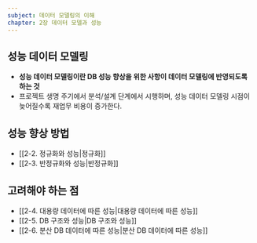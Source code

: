 ```yaml
---
subject: 데이터 모델링의 이해
chapter: 2장 데이터 모델과 성능
---
```


## 성능 데이터 모델링
- **성능 데이터 모델링이란 DB 성능 향상을 위한 사항이 데이터 모델링에 반영되도록 하는 것**
- 프로젝트 생명 주기에서 분석/설계 단계에서 시행하며, 성능 데이터 모델링 시점이 늦어질수록 재업무 비용이 증가한다.
## 성능 향상 방법
- [[2-2. 정규화와 성능|정규화]]
- [[2-3. 반정규화와 성능|반정규화]]
## 고려해야 하는 점
- [[2-4. 대용량 데이터에 따른 성능|대용량 데이터에 따른 성능]]
- [[2-5. DB 구조와 성능|DB 구조와 성능]]
- [[2-6. 분산 DB 데이터에 따른 성능|분산 DB 데이터에 따른 성능]]